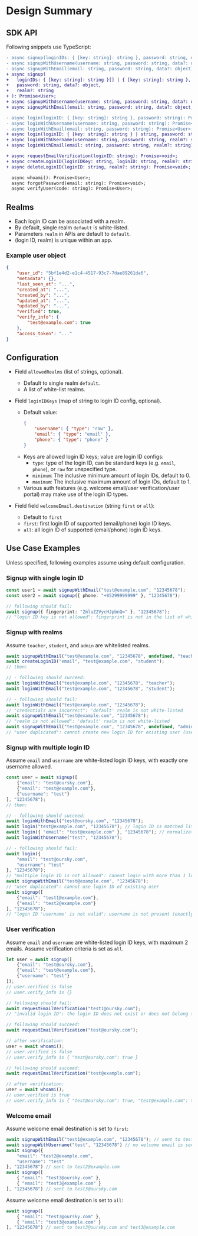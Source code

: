 # Design Summary

## SDK API
Following snippets use TypeScript:
```diff
- async signup(loginIDs: { [key: string]: string }, password: string, data?: object): Promise<User>;
- async signupWithUsername(username: string, password: string, data?: object): Promise<User>;
- async signupWithEmail(email: string, password: string, data?: object): Promise<User>;
+ async signup(
+   loginIDs: { [key: string]: string }[] | { [key: string]: string },
+   password: string, data?: object,
+   realm?: string
+ ): Promise<User>;
+ async signupWithUsername(username: string, password: string, data?: object, realm?: string): Promise<User>;
+ async signupWithEmail(email: string, password: string, data?: object, realm?: string): Promise<User>;

- async login(loginID: { [key: string]: string }, password: string): Promise<User>;
- async loginWithUsername(username: string, password: string): Promise<User>;
- async loginWithEmail(email: string, password: string): Promise<User>;
+ async login(loginID: { [key: string]: string } | string, password: string, realm?: string): Promise<User>;
+ async loginWithUsername(username: string, password: string, realm?: string): Promise<User>;
+ async loginWithEmail(email: string, password: string, realm?: string): Promise<User>;

+ async requestEmailVerification(loginID: string): Promise<void>;
+ async createLoginID(loginIDKey: string, loginID: string, realm?: string): Promise<void>;
+ async deleteLoginID(loginID: string, realm?: string): Promise<void>;

  async whoami(): Promise<User>;
  async forgotPassword(email: string): Promise<void>;
  async verifyUser(code: string): Promise<User>;
```

## Realms
- Each login ID can be associated with a realm.
- By default, single realm `default` is white-listed.
- Parameters `realm` in APIs are default to `default`.
- (login ID, realm) is unique within an app.

### Example user object
```json
{
    "user_id": "5bf1e4d2-e1c4-4517-93c7-7dae89261da6",
    "metadata": {},
    "last_seen_at": "...",
    "created_at": "...",
    "created_by": "...",
    "updated_at": "...",
    "updated_by": "...",
    "verified": true,
    "verify_info": {
        "test@example.com": true
    },
    "access_token": "..."
}
```

## Configuration
- Field `allowedRealms` (list of strings, optional).
    - Default to single realm `default`.
    - A list of white-list realms.
- Field `loginIDKeys` (map of string to login ID config, optional).
    - Default value:
      ```json
      {
          "username": { "type": "raw" },
          "email": { "type": "email" },
          "phone": { "type": "phone" }
      }
      ```
    - Keys are allowed login ID keys; value are login ID configs:
        - `type`: type of the login ID, can be standard keys (e.g. `email`, `phone`),
                  or `raw` for unspecified type.
        - `minimum`: The inclusive minimum amount of login IDs, default to 0.
        - `maximum`: The inclusive maximum amount of login IDs, default to 1.
    - Various auth features (e.g. welcome email/user verification/user portal)
      may make use of the login ID types.

- Field field `welcomeEmail.destination` (string `first` or `all`):
    - Default to `first`
    - `first`: first login ID of supported (email/phone) login ID keys.
    - `all`: all login ID of supported (email/phone) login ID keys.

## Use Case Examples

Unless specified, following examples assume using default configuration.

### Signup with single login ID
```typescript
const user1 = await signupWithEmail("test@example.com", "12345678");
const user2 = await signup({ phone: "+85299999999" }, "12345678");

// following should fail:
await signup({ fingerprint: "ZmluZ2VycHJpbnQ=" }, "12345678");
// "login ID key is not allowed": fingerprint is not in the list of white-listed login ID keys
```

### Signup with realms
Assume `teacher`, `student`, and `admin` are whitelisted realms.
```typescript
await signupWithEmail("test@example.com", "12345678", undefined, "teacher");
await createLoginID("email", "test@example.com", "student");
// then:

// - following should succeed:
await loginWithEmail("test@example.com", "12345678", "teacher");
await loginWithEmail("test@example.com", "12345678", "student");

// - following should fail:
await loginWithEmail("test@example.com", "12345678");
// "credentials are incorrect": 'default' realm is not white-listed
await signupWithEmail("test@example.com", "12345678");
// "realm is not allowed": 'default' realm is not white-listed
await signupWithEmail("test@example.com", "12345678", undefined, "admin");
// "user duplicated": cannot create new login ID for existing user (use createLoginID instead)
```

### Signup with multiple login ID
Assume `email` and `username` are white-listed login ID keys,
with exactly one username allowed.

```typescript
const user = await signup([
    {"email": "test@oursky.com"},
    {"email": "test@example.com"},
    {"username": "test"}
], "12345678");
// then:

// - following should succeed:
await loginWithEmail("test@oursky.com", "12345678");
await login("test@example.com", "12345678"); // login ID is matched literally
await login({ "email": "test@example.com" }, "12345678"); // normalization may be applied for email login ID keys
await loginWithUsername("test", "12345678");

// - following should fail:
await login({
    "email": "test@oursky.com",
    "username": "test"
}, "12345678");
// "multiple login ID is not allowed": cannot login with more than 1 login ID
await signupWithEmail("test@example.com", "12345678");
// "user duplicated": cannot use login ID of existing user
await signup([
    {"email": "test1@example.com"},
    {"email": "test2@example.com"}
], "12345678");
// "login ID 'username' is not valid": username is not present (exactly one required)
```

### User verification
Assume `email` and `username` are white-listed login ID keys,
with maximum 2 emails.
Assume verification criteria is set as `all`.

```typescript
let user = await signup([
    {"email": "test@oursky.com"},
    {"email": "test@example.com"},
    {"username": "test"}
]);
// user.verified is false
// user.verify_info is {}

// following should fail:
await requestEmailVerification("test1@oursky.com");
// "invalid login ID": the login ID does not exist or does not belong to current user

// following should succeed:
await requestEmailVerification("test@oursky.com");

// after verification:
user = await whoami();
// user.verified is false
// user.verify_info is { "test@oursky.com": true }

// following should succeed:
await requestEmailVerification("test@example.com");

// after verification:
user = await whoami();
// user.verified is true
// user.verify_info is { "test@oursky.com": true, "test@example.com": true }
```

### Welcome email

Assume welcome email destination is set to `first`:
```typescript
await signupWithEmail("test1@example.com", "12345678"); // sent to test1@example.com
await signupWithUsername("test", "12345678") // no welcome email is sent
await signup({
    "email": "test2@example.com",
    "username": "test"
}, "12345678") // sent to test2@example.com
await signup([
    { "email": "test3@oursky.com" },
    { "email": "test3@example.com" }
], "12345678") // sent to test3@oursky.com
```

Assume welcome email destination is set to `all`:
```typescript
await signup([
    { "email": "test3@oursky.com" },
    { "email": "test3@example.com" }
], "12345678") // sent to test3@oursky.com and test3@example.com
```
